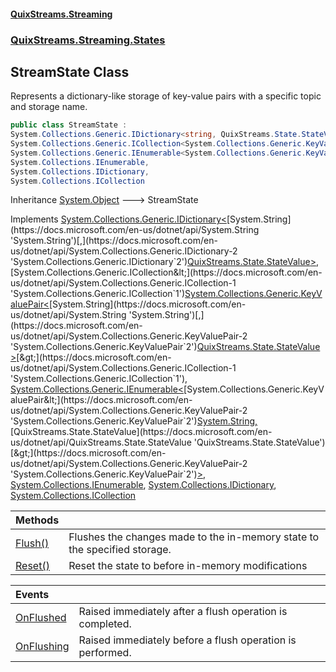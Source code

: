 #### [QuixStreams.Streaming](index.md 'index')
### [QuixStreams.Streaming.States](QuixStreams.Streaming.States.md 'QuixStreams.Streaming.States')

## StreamState Class

Represents a dictionary-like storage of key-value pairs with a specific topic and storage name.

```csharp
public class StreamState :
System.Collections.Generic.IDictionary<string, QuixStreams.State.StateValue>,
System.Collections.Generic.ICollection<System.Collections.Generic.KeyValuePair<string, QuixStreams.State.StateValue>>,
System.Collections.Generic.IEnumerable<System.Collections.Generic.KeyValuePair<string, QuixStreams.State.StateValue>>,
System.Collections.IEnumerable,
System.Collections.IDictionary,
System.Collections.ICollection
```

Inheritance [System.Object](https://docs.microsoft.com/en-us/dotnet/api/System.Object 'System.Object') &#129106; StreamState

Implements [System.Collections.Generic.IDictionary&lt;](https://docs.microsoft.com/en-us/dotnet/api/System.Collections.Generic.IDictionary-2 'System.Collections.Generic.IDictionary`2')[System.String](https://docs.microsoft.com/en-us/dotnet/api/System.String 'System.String')[,](https://docs.microsoft.com/en-us/dotnet/api/System.Collections.Generic.IDictionary-2 'System.Collections.Generic.IDictionary`2')[QuixStreams.State.StateValue](https://docs.microsoft.com/en-us/dotnet/api/QuixStreams.State.StateValue 'QuixStreams.State.StateValue')[&gt;](https://docs.microsoft.com/en-us/dotnet/api/System.Collections.Generic.IDictionary-2 'System.Collections.Generic.IDictionary`2'), [System.Collections.Generic.ICollection&lt;](https://docs.microsoft.com/en-us/dotnet/api/System.Collections.Generic.ICollection-1 'System.Collections.Generic.ICollection`1')[System.Collections.Generic.KeyValuePair&lt;](https://docs.microsoft.com/en-us/dotnet/api/System.Collections.Generic.KeyValuePair-2 'System.Collections.Generic.KeyValuePair`2')[System.String](https://docs.microsoft.com/en-us/dotnet/api/System.String 'System.String')[,](https://docs.microsoft.com/en-us/dotnet/api/System.Collections.Generic.KeyValuePair-2 'System.Collections.Generic.KeyValuePair`2')[QuixStreams.State.StateValue](https://docs.microsoft.com/en-us/dotnet/api/QuixStreams.State.StateValue 'QuixStreams.State.StateValue')[&gt;](https://docs.microsoft.com/en-us/dotnet/api/System.Collections.Generic.KeyValuePair-2 'System.Collections.Generic.KeyValuePair`2')[&gt;](https://docs.microsoft.com/en-us/dotnet/api/System.Collections.Generic.ICollection-1 'System.Collections.Generic.ICollection`1'), [System.Collections.Generic.IEnumerable&lt;](https://docs.microsoft.com/en-us/dotnet/api/System.Collections.Generic.IEnumerable-1 'System.Collections.Generic.IEnumerable`1')[System.Collections.Generic.KeyValuePair&lt;](https://docs.microsoft.com/en-us/dotnet/api/System.Collections.Generic.KeyValuePair-2 'System.Collections.Generic.KeyValuePair`2')[System.String](https://docs.microsoft.com/en-us/dotnet/api/System.String 'System.String')[,](https://docs.microsoft.com/en-us/dotnet/api/System.Collections.Generic.KeyValuePair-2 'System.Collections.Generic.KeyValuePair`2')[QuixStreams.State.StateValue](https://docs.microsoft.com/en-us/dotnet/api/QuixStreams.State.StateValue 'QuixStreams.State.StateValue')[&gt;](https://docs.microsoft.com/en-us/dotnet/api/System.Collections.Generic.KeyValuePair-2 'System.Collections.Generic.KeyValuePair`2')[&gt;](https://docs.microsoft.com/en-us/dotnet/api/System.Collections.Generic.IEnumerable-1 'System.Collections.Generic.IEnumerable`1'), [System.Collections.IEnumerable](https://docs.microsoft.com/en-us/dotnet/api/System.Collections.IEnumerable 'System.Collections.IEnumerable'), [System.Collections.IDictionary](https://docs.microsoft.com/en-us/dotnet/api/System.Collections.IDictionary 'System.Collections.IDictionary'), [System.Collections.ICollection](https://docs.microsoft.com/en-us/dotnet/api/System.Collections.ICollection 'System.Collections.ICollection')

| Methods | |
| :--- | :--- |
| [Flush()](StreamState.Flush().md 'QuixStreams.Streaming.States.StreamState.Flush()') | Flushes the changes made to the in-memory state to the specified storage. |
| [Reset()](StreamState.Reset().md 'QuixStreams.Streaming.States.StreamState.Reset()') | Reset the state to before in-memory modifications |

| Events | |
| :--- | :--- |
| [OnFlushed](StreamState.OnFlushed.md 'QuixStreams.Streaming.States.StreamState.OnFlushed') | Raised immediately after a flush operation is completed. |
| [OnFlushing](StreamState.OnFlushing.md 'QuixStreams.Streaming.States.StreamState.OnFlushing') | Raised immediately before a flush operation is performed. |
